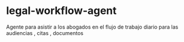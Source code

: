 # legal-workflow-agent
Agente  para asistir a los abogados en el flujo de trabajo diario para las audiencias , citas , documentos 
